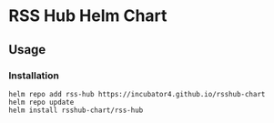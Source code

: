 # RSS Hub Helm Chart

## Usage
### Installation

```
helm repo add rss-hub https://incubator4.github.io/rsshub-chart
helm repo update
helm install rsshub-chart/rss-hub
```